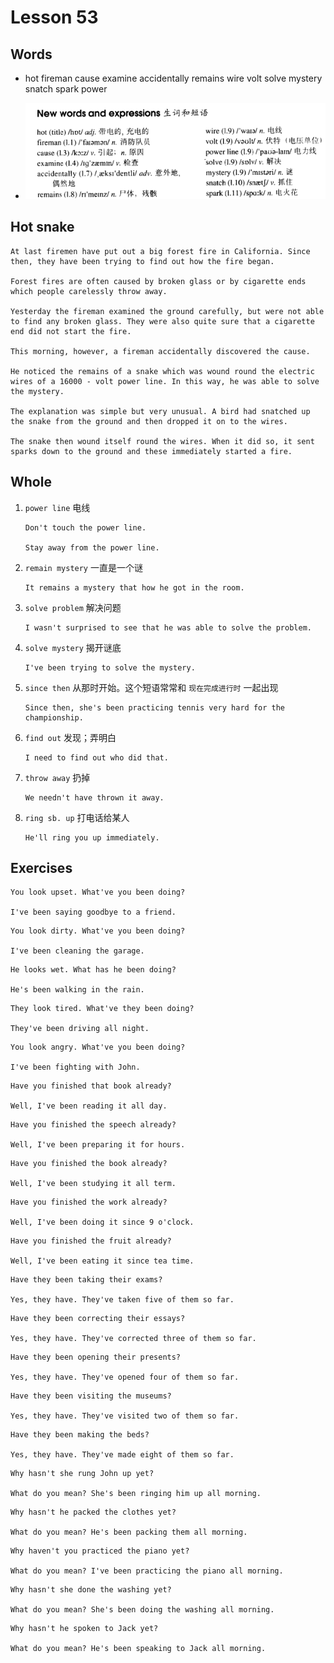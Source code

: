 # Lesson 53

## Words

- hot fireman cause examine accidentally remains wire volt solve mystery snatch spark power

- ![Words](../../../Images/Part2/06/words-53.png)

## Hot snake

```
At last firemen have put out a big forest fire in California. Since then, they have been trying to find out how the fire began.

Forest fires are often caused by broken glass or by cigarette ends which people carelessly throw away.

Yesterday the fireman examined the ground carefully, but were not able to find any broken glass. They were also quite sure that a cigarette end did not start the fire.

This morning, however, a fireman accidentally discovered the cause.

He noticed the remains of a snake which was wound round the electric wires of a 16000 - volt power line. In this way, he was able to solve the mystery.

The explanation was simple but very unusual. A bird had snatched up the snake from the ground and then dropped it on to the wires.

The snake then wound itself round the wires. When it did so, it sent sparks down to the ground and these immediately started a fire.
```

## Whole

1. `power line` 电线

   ```
   Don't touch the power line.

   Stay away from the power line.
   ```

2. `remain mystery` 一直是一个谜

   ```
   It remains a mystery that how he got in the room.
   ```

3. `solve problem` 解决问题

   ```
   I wasn't surprised to see that he was able to solve the problem.
   ```

4. `solve mystery` 揭开谜底

   ```
   I've been trying to solve the mystery.
   ```

5. `since then` 从那时开始。这个短语常常和 `现在完成进行时` 一起出现

   ```
   Since then, she's been practicing tennis very hard for the championship.
   ```

6. `find out` 发现；弄明白

   ```
   I need to find out who did that.
   ```

7. `throw away` 扔掉

   ```
   We needn't have thrown it away.
   ```

8. `ring sb. up` 打电话给某人

   ```
   He'll ring you up immediately.
   ```

## Exercises

```
You look upset. What've you been doing?

I've been saying goodbye to a friend.
```

```
You look dirty. What've you been doing?

I've been cleaning the garage.
```

```
He looks wet. What has he been doing?

He's been walking in the rain.
```

```
They look tired. What've they been doing?

They've been driving all night.
```

```
You look angry. What've you been doing?

I've been fighting with John.
```

```
Have you finished that book already?

Well, I've been reading it all day.
```

```
Have you finished the speech already?

Well, I've been preparing it for hours.
```

```
Have you finished the book already?

Well, I've been studying it all term.
```

```
Have you finished the work already?

Well, I've been doing it since 9 o'clock.
```

```
Have you finished the fruit already?

Well, I've been eating it since tea time.
```

```
Have they been taking their exams?

Yes, they have. They've taken five of them so far.
```

```
Have they been correcting their essays?

Yes, they have. They've corrected three of them so far.
```

```
Have they been opening their presents?

Yes, they have. They've opened four of them so far.
```

```
Have they been visiting the museums?

Yes, they have. They've visited two of them so far.
```

```
Have they been making the beds?

Yes, they have. They've made eight of them so far.
```

```
Why hasn't she rung John up yet?

What do you mean? She's been ringing him up all morning.
```

```
Why hasn't he packed the clothes yet?

What do you mean? He's been packing them all morning.
```

```
Why haven't you practiced the piano yet?

What do you mean? I've been practicing the piano all morning.
```

```
Why hasn't she done the washing yet?

What do you mean? She's been doing the washing all morning.
```

```
Why hasn't he spoken to Jack yet?

What do you mean? He's been speaking to Jack all morning.
```
